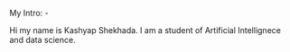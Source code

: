 

My Intro: - 


Hi my name is Kashyap Shekhada. I am a student of Artificial Intellignece and data science.